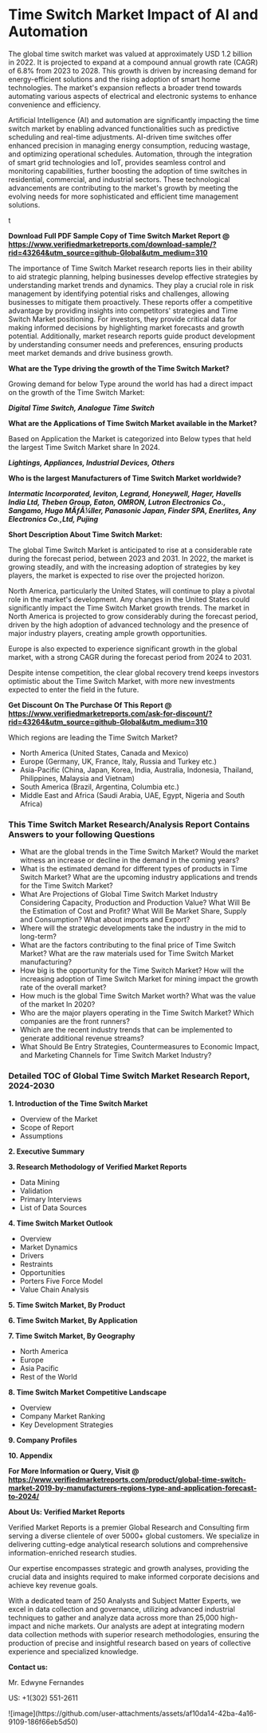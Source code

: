 <h1>Time Switch Market Impact of AI and Automation</h1><p>The global time switch market was valued at approximately USD 1.2 billion in 2022. It is projected to expand at a compound annual growth rate (CAGR) of 6.8% from 2023 to 2028. This growth is driven by increasing demand for energy-efficient solutions and the rising adoption of smart home technologies. The market's expansion reflects a broader trend towards automating various aspects of electrical and electronic systems to enhance convenience and efficiency.</p><p>Artificial Intelligence (AI) and automation are significantly impacting the time switch market by enabling advanced functionalities such as predictive scheduling and real-time adjustments. AI-driven time switches offer enhanced precision in managing energy consumption, reducing wastage, and optimizing operational schedules. Automation, through the integration of smart grid technologies and IoT, provides seamless control and monitoring capabilities, further boosting the adoption of time switches in residential, commercial, and industrial sectors. These technological advancements are contributing to the market's growth by meeting the evolving needs for more sophisticated and efficient time management solutions.</p>t</p><p id="" class=""><strong>Download Full PDF Sample Copy of Time Switch Market Report @ <a href="https://www.verifiedmarketreports.com/download-sample/?rid=43264&utm_source=github-Global&utm_medium=310" target="_blank">https://www.verifiedmarketreports.com/download-sample/?rid=43264&utm_source=github-Global&utm_medium=310</a></strong></p><p>The importance of&nbsp;Time Switch Market research reports lies in their ability to aid strategic planning, helping businesses develop effective strategies by understanding market trends and dynamics. They play a crucial role in risk management by identifying potential risks and challenges, allowing businesses to mitigate them proactively. These reports offer a competitive advantage by providing insights into competitors' strategies and Time Switch Market positioning. For investors, they provide critical data for making informed decisions by highlighting market forecasts and growth potential. Additionally, market research reports guide product development by understanding consumer needs and preferences, ensuring products meet market demands and drive business growth.</p><p><strong>What are the&nbsp;Type driving the growth of the Time Switch Market?</strong></p><p id="" class="">Growing demand for below Type around the world has had a direct impact on the growth of the Time Switch Market:</p><em><strong>Digital Time Switch, Analogue Time Switch</strong></em></p><strong>What are the&nbsp;Applications&nbsp;of Time Switch Market available in the Market?</strong></p><p id="" class="">Based on Application the Market is categorized into Below types that held the largest Time Switch Market share In 2024.</p><em><strong>Lightings, Appliances, Industrial Devices, Others</strong></em></p><strong>Who is the largest Manufacturers of Time Switch Market worldwide?</strong></p><p><em><strong>Intermatic Incorporated, leviton, Legrand, Honeywell, Hager, Havells India Ltd, Theben Group, Eaton, OMRON, Lutron Electronics Co., Sangamo, Hugo MÃƒÂ¼ller, Panasonic Japan, Finder SPA, Enerlites, Any Electronics Co.,Ltd, Pujing</strong></em></p><p id="" class=""><strong>Short Description About Time Switch Market:</strong></p><p>The global Time Switch Market is anticipated to rise at a considerable rate during the forecast period, between 2023 and 2031. In 2022, the market is growing steadily, and with the increasing adoption of strategies by key players, the market is expected to rise over the projected horizon.</p><p>North America, particularly the United States, will continue to play a pivotal role in the market's development. Any changes in the United States could significantly impact the Time Switch Market growth trends. The market in North America is projected to grow considerably during the forecast period, driven by the high adoption of advanced technology and the presence of major industry players, creating ample growth opportunities.</p><p>Europe is also expected to experience significant growth in the global market, with a strong CAGR during the forecast period from 2024 to 2031.</p><p>Despite intense competition, the clear global recovery trend keeps investors optimistic about the Time Switch Market, with more new investments expected to enter the field in the future.</p><p id="" class=""><strong>Get Discount On The Purchase Of This Report @ <a href="https://www.verifiedmarketreports.com/ask-for-discount/?rid=43264&utm_source=github-Global&utm_medium=310" target="_blank">https://www.verifiedmarketreports.com/ask-for-discount/?rid=43264&utm_source=github-Global&utm_medium=310</a></strong></p>Which regions are leading the Time Switch Market?</p><ul><li>North America (United States, Canada and Mexico)</li><li>Europe (Germany, UK, France, Italy, Russia and Turkey etc.)</li><li>Asia-Pacific (China, Japan, Korea, India, Australia, Indonesia, Thailand, Philippines, Malaysia and Vietnam)</li><li>South America (Brazil, Argentina, Columbia etc.)</li><li>Middle East and Africa (Saudi Arabia, UAE, Egypt, Nigeria and South Africa)</li></ul><h3 id="" class="">This Time Switch Market Research/Analysis Report Contains Answers to your following Questions</h3><ul><li>What are the global trends in the Time Switch Market? Would the market witness an increase or decline in the demand in the coming years?</li><li>What is the estimated demand for different types of products in Time Switch Market? What are the upcoming industry applications and trends for the Time Switch Market?</li><li>What Are Projections of Global Time Switch Market Industry Considering Capacity, Production and Production Value? What Will Be the Estimation of Cost and Profit? What Will Be Market Share, Supply and Consumption? What about imports and Export?</li><li>Where will the strategic developments take the industry in the mid to long-term?</li><li>What are the factors contributing to the final price of Time Switch Market? What are the raw materials used for Time Switch Market manufacturing?</li><li>How big is the opportunity for the Time Switch Market? How will the increasing adoption of Time Switch Market for mining impact the growth rate of the overall market?</li><li>How much is the global Time Switch Market worth? What was the value of the market In 2020?</li><li>Who are the major players operating in the Time Switch Market? Which companies are the front runners?</li><li>Which are the recent industry trends that can be implemented to generate additional revenue streams?</li><li>What Should Be Entry Strategies, Countermeasures to Economic Impact, and Marketing Channels for Time Switch Market Industry?</li></ul><h3 id="" class="">Detailed TOC of Global Time Switch Market Research Report, 2024-2030</h3><p id="" class=""><strong>1. Introduction of the Time Switch Market</strong></p><ul><li>Overview of the Market</li><li>Scope of Report</li><li>Assumptions</li></ul><p id="" class=""><strong>2. Executive Summary</strong></p><p id="" class=""><strong>3. Research Methodology of Verified Market Reports</strong></p><ul><li>Data Mining</li><li>Validation</li><li>Primary Interviews</li><li>List of Data Sources</li></ul><p id="" class=""><strong>4. Time Switch Market Outlook</strong></p><ul><li>Overview</li><li>Market Dynamics</li><li>Drivers</li><li>Restraints</li><li>Opportunities</li><li>Porters Five Force Model</li><li>Value Chain Analysis</li></ul><p id="" class=""><strong>5. Time Switch Market, By Product</strong></p><p id="" class=""><strong>6. Time Switch Market, By Application</strong></p><p id="" class=""><strong>7. Time Switch Market, By Geography</strong></p><ul><li>North America</li><li>Europe</li><li>Asia Pacific</li><li>Rest of the World</li></ul><p id="" class=""><strong>8. Time Switch Market Competitive Landscape</strong></p><ul><li>Overview</li><li>Company Market Ranking</li><li>Key Development Strategies</li></ul><p id="" class=""><strong>9. Company Profiles</strong></p><p id="" class=""><strong>10. Appendix</strong></p><p id="" class=""><strong>For More Information or Query, Visit @ <a href="https://www.verifiedmarketreports.com/product/global-time-switch-market-2019-by-manufacturers-regions-type-and-application-forecast-to-2024/" target="_blank">https://www.verifiedmarketreports.com/product/global-time-switch-market-2019-by-manufacturers-regions-type-and-application-forecast-to-2024/</a></strong></p><p id="" class=""><strong>About Us: Verified Market Reports</strong></p><p id="" class="">Verified Market Reports is a premier Global Research and Consulting firm serving a diverse clientele of over 5000+ global customers. We specialize in delivering cutting-edge analytical research solutions and comprehensive information-enriched research studies.</p><p id="" class="">Our expertise encompasses strategic and growth analyses, providing the crucial data and insights required to make informed corporate decisions and achieve key revenue goals.</p><p id="" class="">With a dedicated team of 250 Analysts and Subject Matter Experts, we excel in data collection and governance, utilizing advanced industrial techniques to gather and analyze data across more than 25,000 high-impact and niche markets. Our analysts are adept at integrating modern data collection methods with superior research methodologies, ensuring the production of precise and insightful research based on years of collective experience and specialized knowledge.</p><p id="" class=""><strong>Contact us:</strong></p><p id="" class="">Mr. Edwyne Fernandes</p><p id="" class="">US: +1(302) 551-2611</p>
![image](https://github.com/user-attachments/assets/af10da14-42ba-4a16-9109-186f66eb5d50)
